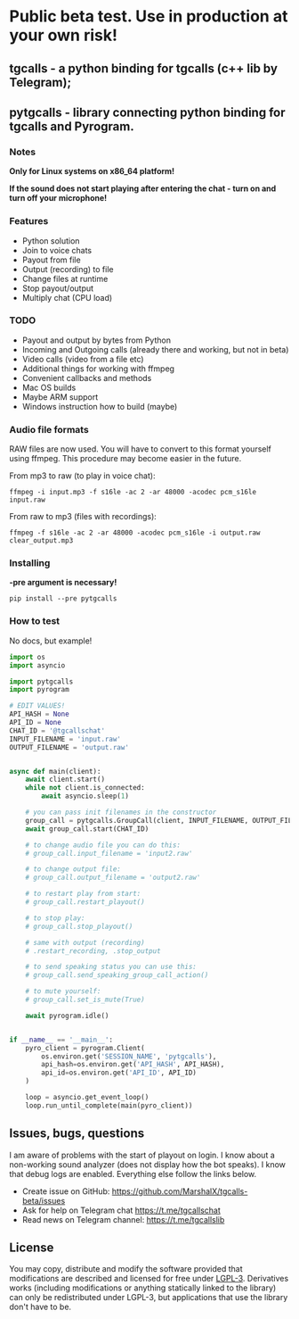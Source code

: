# Public beta test. Use in production at your own risk!
## tgcalls - a python binding for tgcalls (c++ lib by Telegram);
## pytgcalls - library connecting python binding for tgcalls and Pyrogram.

### Notes

**Only for Linux systems on x86_64 platform!**

**If the sound does not start playing after entering the chat - turn on and 
turn off your microphone!**

### Features

- Python solution
- Join to voice chats
- Payout from file
- Output (recording) to file
- Change files at runtime
- Stop payout/output
- Multiply chat (CPU load)

### TODO

- Payout and output by bytes from Python
- Incoming and Outgoing calls (already there and working, but not in beta)
- Video calls (video from a file etc)
- Additional things for working with ffmpeg
- Convenient callbacks and methods
- Mac OS builds
- Maybe ARM support
- Windows instruction how to build (maybe)

### Audio file formats

RAW files are now used. You will have to convert to this format yourself 
using ffmpeg. This procedure may become easier in the future.

From mp3 to raw (to play in voice chat):
```
ffmpeg -i input.mp3 -f s16le -ac 2 -ar 48000 -acodec pcm_s16le input.raw
```

From raw to mp3 (files with recordings):
```
ffmpeg -f s16le -ac 2 -ar 48000 -acodec pcm_s16le -i output.raw clear_output.mp3

```

### Installing

**-pre argument is necessary!** 

```
pip install --pre pytgcalls
```

### How to test

No docs, but example!

```python
import os
import asyncio

import pytgcalls
import pyrogram

# EDIT VALUES!
API_HASH = None
API_ID = None
CHAT_ID = '@tgcallschat'
INPUT_FILENAME = 'input.raw'
OUTPUT_FILENAME = 'output.raw'


async def main(client):
    await client.start()
    while not client.is_connected:
        await asyncio.sleep(1)

    # you can pass init filenames in the constructor
    group_call = pytgcalls.GroupCall(client, INPUT_FILENAME, OUTPUT_FILENAME)
    await group_call.start(CHAT_ID)

    # to change audio file you can do this:
    # group_call.input_filename = 'input2.raw'

    # to change output file:
    # group_call.output_filename = 'output2.raw'

    # to restart play from start:
    # group_call.restart_playout()

    # to stop play:
    # group_call.stop_playout()

    # same with output (recording)
    # .restart_recording, .stop_output

    # to send speaking status you can use this:
    # group_call.send_speaking_group_call_action()

    # to mute yourself:
    # group_call.set_is_mute(True)

    await pyrogram.idle()


if __name__ == '__main__':
    pyro_client = pyrogram.Client(
        os.environ.get('SESSION_NAME', 'pytgcalls'),
        api_hash=os.environ.get('API_HASH', API_HASH),
        api_id=os.environ.get('API_ID', API_ID)
    )

    loop = asyncio.get_event_loop()
    loop.run_until_complete(main(pyro_client))

```

## Issues, bugs, questions

I am aware of problems with the start of playout on login. I know about 
a non-working sound analyzer (does not display how the bot speaks). 
I know that debug logs are enabled. Everything else follow the links below.

- Create issue on GitHub: https://github.com/MarshalX/tgcalls-beta/issues
- Ask for help on Telegram chat https://t.me/tgcallschat
- Read news on Telegram channel: https://t.me/tgcallslib

## License

You may copy, distribute and modify the software provided that modifications 
are described and licensed for free under [LGPL-3](https://www.gnu.org/licenses/lgpl-3.0.html). 
Derivatives works (including modifications or anything statically 
linked to the library) can only be redistributed under LGPL-3, but 
applications that use the library don't have to be.
